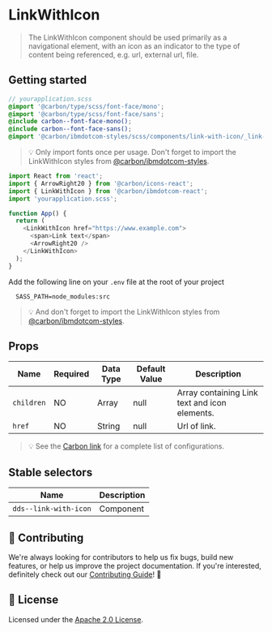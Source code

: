 # LinkWithIcon

> The LinkWithIcon component should be used primarily as a navigational element,
> with an icon as an indicator to the type of content being referenced, e.g.
> url, external url, file.

## Getting started

```scss
// yourapplication.scss
@import '@carbon/type/scss/font-face/mono';
@import '@carbon/type/scss/font-face/sans';
@include carbon--font-face-mono();
@include carbon--font-face-sans();
@import '@carbon/ibmdotcom-styles/scss/components/link-with-icon/_link-with-icon.scss';
```

> 💡 Only import fonts once per usage. Don't forget to import the LinkWithIcon
> styles from
> [@carbon/ibmdotcom-styles](https://github.com/carbon-design-system/ibm-dotcom-library/blob/master/packages/styles).

```javascript
import React from 'react';
import { ArrowRight20 } from '@carbon/icons-react';
import { LinkWithIcon } from '@carbon/ibmdotcom-react';
import 'yourapplication.scss';

function App() {
  return (
    <LinkWithIcon href="https://www.example.com">
      <span>Link text</span>
      <ArrowRight20 />
    </LinkWithIcon>
  );
}
```

Add the following line on your `.env` file at the root of your project

```
  SASS_PATH=node_modules:src
```

> 💡 And don't forget to import the LinkWithIcon styles from
> [@carbon/ibmdotcom-styles](/packages/styles).

## Props

| Name       | Required | Data Type | Default Value | Description                                   |
| ---------- | -------- | --------- | ------------- | --------------------------------------------- |
| `children` | NO       | Array     | null          | Array containing Link text and icon elements. |
| `href`     | NO       | String    | null          | Url of link.                                  |

> 💡 See the
> [Carbon link](https://www.carbondesignsystem.com/components/link/code) for a
> complete list of configurations.

## Stable selectors

| Name                  | Description |
| --------------------- | ----------- |
| `dds--link-with-icon` | Component   |

## 🙌 Contributing

We're always looking for contributors to help us fix bugs, build new features,
or help us improve the project documentation. If you're interested, definitely
check out our [Contributing Guide](/.github/CONTRIBUTING.md)! 👀

## 📝 License

Licensed under the [Apache 2.0 License](/LICENSE).

